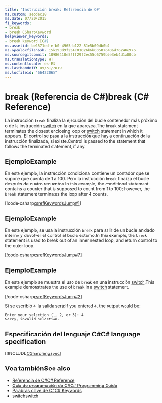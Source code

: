```yaml
---
title: 'Instrucción break: Referencia de C#'
ms.custom: seodec18
ms.date: 07/20/2015
f1_keywords:
- break
- break_CSharpKeyword
helpviewer_keywords:
- break keyword [C#]
ms.assetid: be2571ed-efb0-4965-b122-81e5b09db0b9
ms.openlocfilehash: 15b193d9f294c01826b6b60587678ad76248e976
ms.sourcegitcommit: 10986410e59ff29f2ec55c6759bde3eb4d1a00cb
ms.translationtype: HT
ms.contentlocale: es-ES
ms.lasthandoff: 05/31/2019
ms.locfileid: "66422065"
---
```

# <a name="break-c-reference"></a><span data-ttu-id="bfd34-102">break (Referencia de C#)</span><span class="sxs-lookup"><span data-stu-id="bfd34-102">break (C# Reference)</span></span>

<span data-ttu-id="bfd34-103">La instrucción `break` finaliza la ejecución del bucle contenedor más próximo o de la instrucción [switch](../../../csharp/language-reference/keywords/switch.md) en la que aparezca.</span><span class="sxs-lookup"><span data-stu-id="bfd34-103">The `break` statement terminates the closest enclosing loop or [switch](../../../csharp/language-reference/keywords/switch.md) statement in which it appears.</span></span> <span data-ttu-id="bfd34-104">El control se pasa a la instrucción que hay a continuación de la instrucción finalizada, si existe.</span><span class="sxs-lookup"><span data-stu-id="bfd34-104">Control is passed to the statement that follows the terminated statement, if any.</span></span>

## <a name="example"></a><span data-ttu-id="bfd34-105">Ejemplo</span><span class="sxs-lookup"><span data-stu-id="bfd34-105">Example</span></span>

<span data-ttu-id="bfd34-106">En este ejemplo, la instrucción condicional contiene un contador que se supone que cuenta de 1 a 100. Pero la instrucción `break` finaliza el bucle después de cuatro recuentos.</span><span class="sxs-lookup"><span data-stu-id="bfd34-106">In this example, the conditional statement contains a counter that is supposed to count from 1 to 100; however, the `break` statement terminates the loop after 4 counts.</span></span>

[!code-csharp[csrefKeywordsJump#1](~/samples/snippets/csharp/VS_Snippets_VBCSharp/csrefKeywordsJump/CS/csrefKeywordsJump.cs#1)]

## <a name="example"></a><span data-ttu-id="bfd34-107">Ejemplo</span><span class="sxs-lookup"><span data-stu-id="bfd34-107">Example</span></span>

<span data-ttu-id="bfd34-108">En este ejemplo, se usa la instrucción `break` para salir de un bucle anidado interno y devolver el control al bucle externo.</span><span class="sxs-lookup"><span data-stu-id="bfd34-108">In this example, the `break` statement is used to break out of an inner nested loop, and return control to the outer loop.</span></span>

[!code-csharp[csrefKeywordsJump#7](~/samples/snippets/csharp/VS_Snippets_VBCSharp/csrefKeywordsJump/CS/csrefKeywordsJump.cs#7)]

## <a name="example"></a><span data-ttu-id="bfd34-109">Ejemplo</span><span class="sxs-lookup"><span data-stu-id="bfd34-109">Example</span></span>

<span data-ttu-id="bfd34-110">En este ejemplo se muestra el uso de `break` en una instrucción [switch](../../../csharp/language-reference/keywords/switch.md).</span><span class="sxs-lookup"><span data-stu-id="bfd34-110">This example demonstrates the use of `break` in a [switch](../../../csharp/language-reference/keywords/switch.md) statement.</span></span>

[!code-csharp[csrefKeywordsJump#2](~/samples/snippets/csharp/VS_Snippets_VBCSharp/csrefKeywordsJump/CS/csrefKeywordsJump.cs#2)]

<span data-ttu-id="bfd34-111">Si se escribió `4`, la salida será:</span><span class="sxs-lookup"><span data-stu-id="bfd34-111">If you entered `4`, the output would be:</span></span>

```console
Enter your selection (1, 2, or 3): 4
Sorry, invalid selection.
```

## <a name="c-language-specification"></a><span data-ttu-id="bfd34-112">Especificación del lenguaje C#</span><span class="sxs-lookup"><span data-stu-id="bfd34-112">C# language specification</span></span>

[!INCLUDE[CSharplangspec](~/includes/csharplangspec-md.md)]

## <a name="see-also"></a><span data-ttu-id="bfd34-113">Vea también</span><span class="sxs-lookup"><span data-stu-id="bfd34-113">See also</span></span>

- [<span data-ttu-id="bfd34-114">Referencia de C#</span><span class="sxs-lookup"><span data-stu-id="bfd34-114">C# Reference</span></span>](../../../csharp/language-reference/index.md)
- [<span data-ttu-id="bfd34-115">Guía de programación de C#</span><span class="sxs-lookup"><span data-stu-id="bfd34-115">C# Programming Guide</span></span>](../../../csharp/programming-guide/index.md)
- [<span data-ttu-id="bfd34-116">Palabras clave de C#</span><span class="sxs-lookup"><span data-stu-id="bfd34-116">C# Keywords</span></span>](../../../csharp/language-reference/keywords/index.md)
- [<span data-ttu-id="bfd34-117">switch</span><span class="sxs-lookup"><span data-stu-id="bfd34-117">switch</span></span>](../../../csharp/language-reference/keywords/switch.md)
